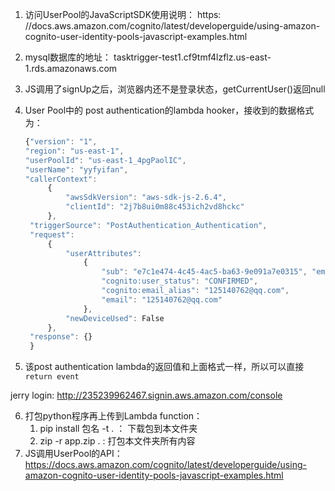 1. 访问UserPool的JavaScriptSDK使用说明： https: //docs.aws.amazon.com/cognito/latest/developerguide/using-amazon-cognito-user-identity-pools-javascript-examples.html
2. mysql数据库的地址： tasktrigger-test1.cf9tmf4lzflz.us-east-1.rds.amazonaws.com
3. JS调用了signUp之后，浏览器内还不是登录状态，getCurrentUser()返回null
4. User Pool中的 post authentication的lambda hooker，接收到的数据格式为：

   ```js
   {"version": "1",
   "region": "us-east-1",
   "userPoolId": "us-east-1_4pgPaolIC",
   "userName": "yyfyifan",
   "callerContext":
        {
            "awsSdkVersion": "aws-sdk-js-2.6.4",
            "clientId": "2j7b8ui0m88c453ich2vd8hckc"
        },
    "triggerSource": "PostAuthentication_Authentication",
    "request":
        {
            "userAttributes":
                {
                    "sub": "e7c1e474-4c45-4ac5-ba63-9e091a7e0315", "email_verified": "true",
                    "cognito:user_status": "CONFIRMED",
                    "cognito:email_alias": "125140762@qq.com",
                    "email": "125140762@qq.com"
                },
            "newDeviceUsed": False
        },
    "response": {}
    }
   ```
5. 该post authentication lambda的返回值和上面格式一样，所以可以直接`return event`

jerry login: http://235239962467.signin.aws.amazon.com/console 

6. 打包python程序再上传到Lambda function：
    1. pip install 包名 -t .    ： 下载包到本文件夹
    2. zip -r app.zip .   : 打包本文件夹所有内容
7. JS调用UserPool的API： https://docs.aws.amazon.com/cognito/latest/developerguide/using-amazon-cognito-user-identity-pools-javascript-examples.html